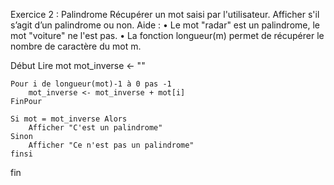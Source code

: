 Exercice 2 : Palindrome Récupérer un mot saisi par l'utilisateur. Afficher s'il s’agit d’un palindrome ou non. Aide : • Le mot "radar" est un palindrome, le mot "voiture" ne l'est pas. • La fonction longueur(m) permet de récupérer le nombre de caractère du mot m.

Début
    Lire mot
    mot_inverse <- ""

    Pour i de longueur(mot)-1 à 0 pas -1
        mot_inverse <- mot_inverse + mot[i]
    FinPour

    Si mot = mot_inverse Alors
        Afficher "C'est un palindrome"
    Sinon
        Afficher "Ce n'est pas un palindrome"
    finsi
fin

